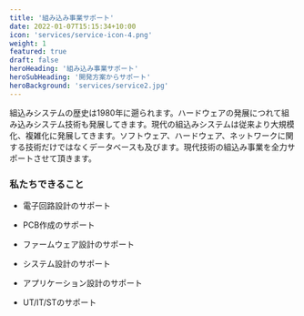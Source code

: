 ```yaml
---
title: '組み込み事業サポート'
date: 2022-01-07T15:15:34+10:00
icon: 'services/service-icon-4.png'
weight: 1
featured: true
draft: false
heroHeading: '組み込み事業サポート'
heroSubHeading: '開発方案からサポート'
heroBackground: 'services/service2.jpg'
---
```


組込みシステムの歴史は1980年に遡られます。ハードウェアの発展につれて組み込みシステム技術も発展してきます。現代の組込みシステムは従来より大規模化、複雑化に発展してきます。ソフトウェア、ハードウェア、ネットワークに関する技術だけではなくデータベースも及びます。現代技術の組込み事業を全力サポートさせて頂きます。



### 私たちできること

- 電子回路設計のサポート

- PCB作成のサポート

- ファームウェア設計のサポート
- システム設計のサポート
- アプリケーション設計のサポート
- UT/IT/STのサポート
